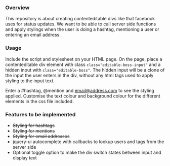 ### Overview
This repository is about creating contenteditable divs like that facebook uses for status updates. We want to be able to call server side functions and apply stylings when the user is doing a hashtag, mentioning a user or entering an email address.

### Usage

Include the script and stylesheet on your HTML page.  On the page, place a contenteditable div element with class `class="editable-boss-input"` and a hidden input with `class="editable-boss"`.  The hidden input will be a clone of the input the user enters in the div, without any html tags used to apply styling to the input text.

Enter a #hashtag, @mention and email@address.com to see the styling applied.  Customise the text colour and background colour for the different elements in the css file included.

### Features to be implemented

* ~~Styling for hashtags~~
* ~~Styling for mentions~~
* ~~Styling for email addresses~~
* jquery-ui autocomplete with callbacks to lookup users and tags from the server side
* Optional toggle option to make the div switch states between input and display text

